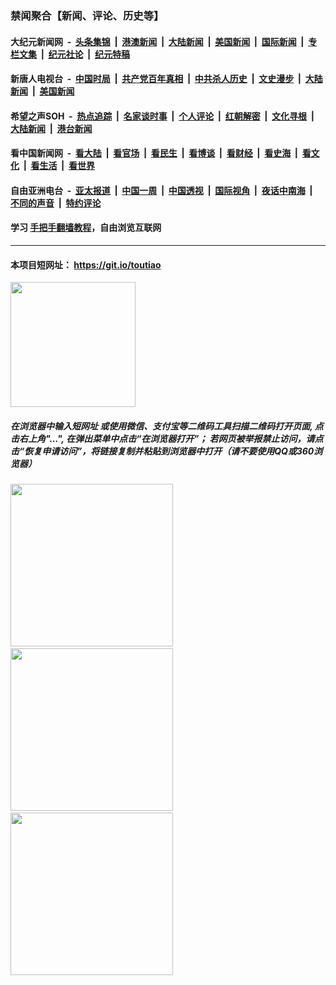 ### 禁闻聚合【新闻、评论、历史等】

#### 大纪元新闻网 &nbsp;-&nbsp; [头条集锦](indexes/E头条集锦.md?t=02162222) &nbsp;|&nbsp; [港澳新闻](indexes/E港澳新闻.md?t=02162222)  &nbsp;|&nbsp; [大陆新闻](indexes/E大陆新闻.md?t=02162222) &nbsp;|&nbsp; [美国新闻](indexes/E美国新闻.md?t=02162222) &nbsp;|&nbsp; [国际新闻](indexes/E国际新闻.md?t=02162222) &nbsp;|&nbsp; [专栏文集](indexes/E专栏文集.md?t=02162222) &nbsp;|&nbsp; [纪元社论](indexes/E纪元社论.md?t=02162222) &nbsp;|&nbsp; [纪元特稿](indexes/E纪元特稿.md?t=02162222) 

#### 新唐人电视台 &nbsp;-&nbsp; [中国时局](indexes/N中国时局.md?t=02162222) &nbsp;|&nbsp; [共产党百年真相](indexes/N共产党百年真相.md?t=02162222) &nbsp;|&nbsp; [中共杀人历史](indexes/N中共杀人历史.md?t=02162222) &nbsp;|&nbsp; [文史漫步](indexes/N文史漫步.md?t=02162222) &nbsp;|&nbsp; [大陆新闻](indexes/N大陆新闻.md?t=02162222) &nbsp;|&nbsp; [美国新闻](indexes/N美国新闻.md?t=02162222)

#### 希望之声SOH &nbsp;-&nbsp; [热点追踪](indexes/H热点追踪.md?t=02162222) &nbsp;|&nbsp; [名家谈时事](indexes/H名家谈时事.md?t=02162222) &nbsp;|&nbsp; [个人评论](indexes/H个人评论.md?t=02162222)  &nbsp;|&nbsp; [红朝解密](indexes/H红朝解密.md?t=02162222) &nbsp;|&nbsp; [文化寻根](indexes/H文化寻根.md?t=02162222) &nbsp;|&nbsp; [大陆新闻](indexes/H大陆新闻.md?t=02162222) &nbsp;|&nbsp; [港台新闻](indexes/H港台新闻.md?t=02162222)

#### 看中国新闻网 &nbsp;-&nbsp; [看大陆](indexes/S看大陆.md?t=02162222) &nbsp;|&nbsp; [看官场](indexes/S看官场.md?t=02162222) &nbsp;|&nbsp; [看民生](indexes/S看民生.md?t=02162222)  &nbsp;|&nbsp; [看博谈](indexes/S看博谈.md?t=02162222) &nbsp;|&nbsp; [看财经](indexes/S看财经.md?t=02162222) &nbsp;|&nbsp; [看史海](indexes/S看史海.md?t=02162222) &nbsp;|&nbsp; [看文化](indexes/S看文化.md?t=02162222) &nbsp;|&nbsp; [看生活](indexes/S看生活.md?t=02162222) &nbsp;|&nbsp; [看世界](indexes/S看世界.md?t=02162222)

#### 自由亚洲电台 &nbsp;-&nbsp; [亚太报道](indexes/R亚太报道.md?t=02162222) &nbsp;|&nbsp; [中国一周](indexes/R中国一周.md?t=02162222) &nbsp;|&nbsp; [中国透视](indexes/R中国透视.md?t=02162222)  &nbsp;|&nbsp; [国际视角](indexes/R国际视角.md?t=02162222) &nbsp;|&nbsp; [夜话中南海](indexes/R夜话中南海.md?t=02162222) &nbsp;|&nbsp; [不同的声音](indexes/R不同的声音.md?t=02162222) &nbsp;|&nbsp; [特约评论](indexes/R特约评论.md?t=02162222)

#### 学习 [手把手翻墙教程](https://github.com/gfw-breaker/guides/wiki)，自由浏览互联网

----

#### 本项目短网址： https://git.io/toutiao
<img src="https://raw.githubusercontent.com/gfw-breaker/banned-news/master/scripts/img/qr.png" width="200px"/>  

##### 在浏览器中输入短网址 或使用微信、支付宝等二维码工具扫描二维码打开页面, 点击右上角"...", 在弹出菜单中点击“在浏览器打开”； 若网页被举报禁止访问，请点击“恢复申请访问”，将链接复制并粘贴到浏览器中打开（请不要使用QQ或360浏览器）

<img src="https://raw.githubusercontent.com/gfw-breaker/banned-news/master/scripts/img/1.png" width="260px"/> &nbsp; <img src="https://raw.githubusercontent.com/gfw-breaker/banned-news/master/scripts/img/2.png" width="260px"/> &nbsp; <img src="https://raw.githubusercontent.com/gfw-breaker/banned-news/master/scripts/img/3.png" width="260px"/>
